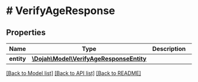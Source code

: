 # # VerifyAgeResponse

## Properties

Name | Type | Description | Notes
------------ | ------------- | ------------- | -------------
**entity** | [**\Dojah\Model\VerifyAgeResponseEntity**](VerifyAgeResponseEntity.md) |  | [optional]

[[Back to Model list]](../../README.md#models) [[Back to API list]](../../README.md#endpoints) [[Back to README]](../../README.md)
